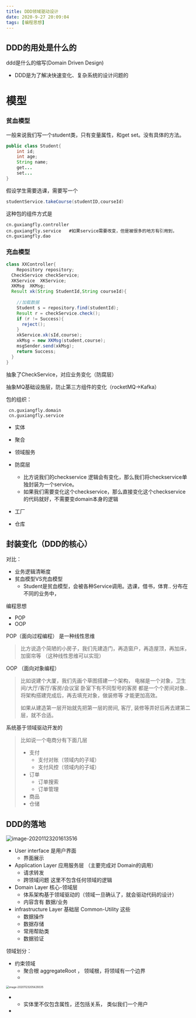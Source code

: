 ```yaml
---
title: DDD领域驱动设计
date: 2020-9-27 20:09:04
tags: [编程思想]
---
```




## DDD的用处是什么的

ddd是什么的缩写(Domain Driven Design)

- DDD是为了解决快速变化、复杂系统的设计问题的







# 模型

### 贫血模型

一般来说我们写一个student类，只有变量属性，和get set。没有具体的方法。

```java
public class Student{
	int id;
	int age;
	String name;
	get...
	set...
}
```

假设学生需要选课，需要写一个

```java
studentService.takeCourse(studentID,courseId)
```

这种包的组件方式是

```
cn.guxiangfly.controller
cn.guxiangfly.service   #如果service需要改变，但是被很多的地方有引用到，
cn.guxiangfly.dao
```



### 充血模型

```java
class XXController{
	Repository repository;
  CheckService checkService;
  XKService  XKService;
  XKMsg  XKMsg;
  Result xk(String StudentId,String courseId){
    
    //加载数据
    Student s = repository.find(studentId);
    Result r = checkService.check();
    if (r != Success){
      reject();
    }
    xkService.xk(sId,course);
    xkMsg = new XKMsg(student,course);
    msgSender.send(xkMsg);
    return Success;
  }
}
```



抽象了CheckService，对应业务变化（防腐层）

抽象MQ基础设施层，防止第三方组件的变化（rocketMQ->Kafka）



包的组织：


```
 cn.guxiangfly.domain
 cn.guxiangfly.service
```



- 实体
- 聚合
- 领域服务
- 防腐层
  - 比方说我们的checkservice 逻辑会有变化，那么我们将checkservice单独封装为一个service。
  - 如果我们需要变化这个checkservice，那么直接变化这个checkservice的代码就好，不需要变domain本身的逻辑

- 工厂
- 仓库



## 封装变化（DDD的核心）



对比：

- 业务逻辑清晰度
- 贫血模型VS充血模型
  - Student是贫血模型，会被各种Service调用。选课，借书，体育.. 分布在不同的业务中，





编程思想

- POP
- OOP



POP（面向过程编程） 是一种线性思维

> 比方说造个简陋的小房子，我们先建造门，再造窗户，再造屋顶，再加床，加窗帘等    （这种线性思维可以实现）

OOP （面向对象编程）

> 比如说建个大厦，我们先画个草图搭建一个架构，  电梯是一个对象，卫生间/大厅/客厅/客房/会议室    卧室下有不同型号的客房 都是一个个房间对象.. 将架构搭建完成后，再去填充对象，做装修等 才能更加高效。
>
> 如果从建造第一层开始就先把第一层的房间, 客厅, 装修等弄好后再去建第二层，就不合适。







系统基于领域驱动开发的

> 比如说一个电商分有下面几层
>
> - 支付
>   - 支付对账（领域内的子域）
>   - 支付风控（领域内的子域）
> - 订单
>   - 订单搜索
>   - 订单管理
> - 商品
> - 仓储

## DDD的落地

![image-20201123201613516](http://guxiangflyimagebucket.oss-cn-beijing.aliyuncs.com/img/image-20201123201613516.png)



- User interface  是用户界面
  - 界面展示
- Application  Layer 应用服务层 （主要完成对 Domain的调用）
  - 请求转发
  - 跨领域问题 这里不包含任何领域的逻辑
- Domain Layer  核心-领域层
  - 体系架构基于领域驱动的（领域一旦确认了，就会驱动代码的设计）
  - 内容含有  数据/业务
- infrastructure Layer  基础层   Common-Utility 这些
  - 数据操作
  - 数据存储
  - 常用帮助类
  - 数据验证







领域划分：

- 约束领域
  - 聚合根 aggregateRoot ， 领域根，将领域有一个边界
  -  



<img src="http://guxiangflyimagebucket.oss-cn-beijing.aliyuncs.com/img/image-20201123205429335.png" alt="image-20201123205429335" style="zoom: 50%;" />

- - 实体里不仅包含属性，还包括关系，  类似我们一个用户



- 